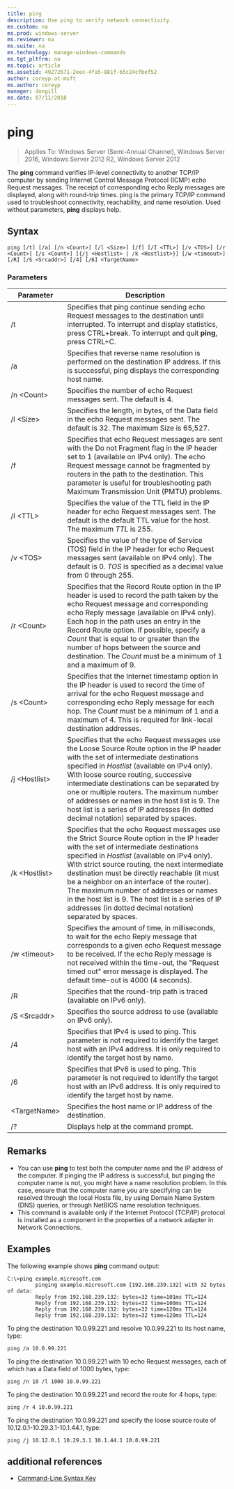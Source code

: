 ```yaml
---
title: ping
description: Use ping to verify network connectivity. 
ms.custom: na
ms.prod: windows-server
ms.reviewer: na
ms.suite: na
ms.technology: manage-windows-commands
ms.tgt_pltfrm: na
ms.topic: article
ms.assetid: 49272671-2eec-4fa5-881f-65c24cfbef52
author: coreyp-at-msft
ms.author: coreyp
manager: dongill
ms.date: 07/11/2018
---
```

# ping

>Applies To: Windows Server (Semi-Annual Channel), Windows Server 2016, Windows Server 2012 R2, Windows Server 2012

The **ping** command verifies IP-level connectivity to another TCP/IP computer by sending Internet Control Message Protocol (ICMP) echo Request messages. The receipt of corresponding echo Reply messages are displayed, along with round-trip times. ping is the primary TCP/IP command used to troubleshoot connectivity, reachability, and name resolution. Used without parameters,  **ping** displays help.

## Syntax

```
ping [/t] [/a] [/n <Count>] [/l <Size>] [/f] [/I <TTL>] [/v <TOS>] [/r <Count>] [/s <Count>] [{/j <Hostlist> | /k <Hostlist>}] [/w <timeout>] [/R] [/S <Srcaddr>] [/4] [/6] <TargetName>
```

### Parameters

|Parameter|Description|
|-------|--------|
|/t|Specifies that ping continue sending echo Request messages to the destination until interrupted. To interrupt and display statistics, press CTRL+break. To interrupt and quit **ping**, press CTRL+C.|
|/a|Specifies that reverse name resolution is performed on the destination IP address. If this is successful, ping displays the corresponding host name.|
|/n \<Count\>|Specifies the number of echo Request messages sent. The default is 4.|
|/l \<Size\>|Specifies the length, in bytes, of the Data field in the echo Request messages sent. The default is 32. The maximum Size is 65,527.|
|/f|Specifies that echo Request messages are sent with the Do not Fragment flag in the IP header set to 1 (available on IPv4 only). The echo Request message cannot be fragmented by routers in the path to the destination. This parameter is useful for troubleshooting path Maximum Transmission Unit (PMTU) problems.|
|/I \<TTL\>|Specifies the value of the TTL field in the IP header for echo Request messages sent. The default is the default TTL value for the host. The maximum *TTL* is 255.|
|/v \<TOS\>|Specifies the value of the type of Service (TOS) field in the IP header for echo Request messages sent (available on IPv4 only). The default is 0. *TOS* is specified as a decimal value from 0 through 255.|
|/r \<Count\>|Specifies that the Record Route option in the IP header is used to record the path taken by the echo Request message and corresponding echo Reply message (available on IPv4 only). Each hop in the path uses an entry in the Record Route option. If possible, specify a *Count* that is equal to or greater than the number of hops between the source and destination. The *Count* must be a minimum of 1 and a maximum of 9.|
|/s \<Count\>|Specifies that the Internet timestamp option in the IP header is used to record the time of arrival for the echo Request message and corresponding echo Reply message for each hop. The *Count* must be a minimum of 1 and a maximum of 4. This is required for link-local destination addresses.|
|/j \<Hostlist\>|Specifies that the echo Request messages use the Loose Source Route option in the IP header with the set of intermediate destinations specified in *Hostlist* (available on IPv4 only). With loose source routing, successive intermediate destinations can be separated by one or multiple routers. The maximum number of addresses or names in the host list is 9. The host list is a series of IP addresses (in dotted decimal notation) separated by spaces.|
|/k \<Hostlist\>|Specifies that the echo Request messages use the Strict Source Route option in the IP header with the set of intermediate destinations specified in *Hostlist* (available on IPv4 only). With strict source routing, the next intermediate destination must be directly reachable (it must be a neighbor on an interface of the router). The maximum number of addresses or names in the host list is 9. The host list is a series of IP addresses (in dotted decimal notation) separated by spaces.|
|/w \<timeout\>|Specifies the amount of time, in milliseconds, to wait for the echo Reply message that corresponds to a given echo Request message to be received. If the echo Reply message is not received within the time-out, the "Request timed out" error message is displayed. The default time-out is 4000 (4 seconds).|
|/R|Specifies that the round-trip path is traced (available on IPv6 only).|
|/S \<Srcaddr\>|Specifies the source address to use (available on IPv6 only).|
|/4|Specifies that IPv4 is used to ping. This parameter is not required to identify the target host with an IPv4 address. It is only required to identify the target host by name.|
|/6|Specifies that IPv6 is used to ping. This parameter is not required to identify the target host with an IPv6 address. It is only required to identify the target host by name.|
|\<TargetName\>|Specifies the host name or IP address of the destination.|
|/?|Displays help at the command prompt.|

## Remarks

-   You can use **ping** to test both the computer name and the IP address of the computer. If pinging the IP address is successful, but pinging the computer name is not, you might have a name resolution problem. In this case, ensure that the computer name you are specifying can be resolved through the local Hosts file, by using Domain Name System (DNS) queries, or through NetBIOS name resolution techniques.
-   This command is available only if the Internet Protocol (TCP/IP) protocol is installed as a component in the properties of a network adapter in Network Connections.

## <a name="BKMK_Examples"></a>Examples

The following example shows **ping** command output:

```
C:\>ping example.microsoft.com       
         pinging example.microsoft.com [192.168.239.132] with 32 bytes of data:       
         Reply from 192.168.239.132: bytes=32 time=101ms TTL=124       
         Reply from 192.168.239.132: bytes=32 time=100ms TTL=124       
         Reply from 192.168.239.132: bytes=32 time=120ms TTL=124       
         Reply from 192.168.239.132: bytes=32 time=120ms TTL=124
```

To ping the destination 10.0.99.221 and resolve 10.0.99.221 to its host name, type:

```
ping /a 10.0.99.221
```

To ping the destination 10.0.99.221 with 10 echo Request messages, each of which has a Data field of 1000 bytes, type:

```
ping /n 10 /l 1000 10.0.99.221
```

To ping the destination 10.0.99.221 and record the route for 4 hops, type:

```
ping /r 4 10.0.99.221
```

To ping the destination 10.0.99.221 and specify the loose source route of 10.12.0.1-10.29.3.1-10.1.44.1, type:

```
ping /j 10.12.0.1 10.29.3.1 10.1.44.1 10.0.99.221
```

## additional references
-   [Command-Line Syntax Key](command-line-syntax-key.md)
